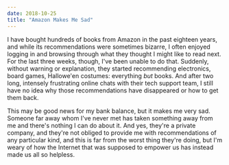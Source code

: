 ```yaml
---
date: 2018-10-25
title: "Amazon Makes Me Sad"
---
```


I have bought hundreds of books from Amazon in the past eighteen years,
and while its recommendations were sometimes bizarre,
I often enjoyed logging in and browsing through what they thought I might like to read next.
For the last three weeks, though,
I've been unable to do that.
Suddenly, without warning or explanation,
they started recommending electronics, board games, Hallowe'en costumes:
everything *but* books.
And after two long, intensely frustrating online chats with their tech support team,
I still have no idea why those recommendations have disappeared or how to get them back.

This may be good news for my bank balance,
but it makes me very sad.
Someone far away whom I've never met has taken something away from me
and there's nothing I can do about it.
And yes,
they're a private company,
and they're not obliged to provide me with recommendations of any particular kind,
and this is far from the worst thing they're doing,
but I'm weary of how the Internet that was supposed to empower us has instead made us all so helpless.
